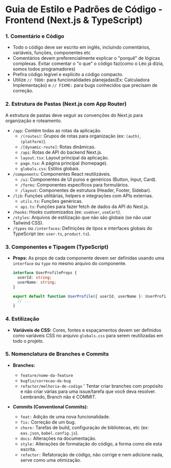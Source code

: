 # Guia de Estilo e Padrões de Código - Frontend (Next.js & TypeScript)

### 1. Comentário e Código

- Todo o código deve ser escrito em inglês, incluindo comentários, variáveis, funções, componentes etc
- Comentários devem preferencialmente explicar o "porquê" de lógicas complexas. Evitar comentar o "o que" o código faz(como o Léo já dizia, somos todos programadores)
- Prefira código legível e explícito a código compacto.
- Utilize `// TODO:` para funcionalidades planejadas(Ex: Calculadora Implementação) e `// FIXME:` para bugs conhecidos que precisam de correção.

### 2. Estrutura de Pastas (Next.js com App Router)

A estrutura de pastas deve seguir as convenções do Next.js para organização e roteamento.

- `/app`: Contém todas as rotas da aplicação.
    - `/(routes)`: Grupos de rotas para organização (ex: `(auth)`, `(platform)`).
    - `/[dynamic-route]`: Rotas dinâmicas.
    - `/api`: Rotas de API do backend Next.js.
    - `layout.tsx`: Layout principal da aplicação.
    - `page.tsx`: A página principal (homepage).
    - `globals.css`: Estilos globais.
- `/components`: Componentes React reutilizáveis.
    - `/ui`: Componentes de UI puros e genéricos (Button, Input, Card).
    - `/forms`: Componentes específicos para formulários.
    - `/layout`: Componentes de estrutura (Header, Footer, Sidebar).
- `/lib`: Funções utilitárias, helpers e integrações com APIs externas.
    - `utils.ts`: Funções genéricas.
    - `api.ts`: Funções para fazer fetch de dados da API do Nest.js.
- `/hooks`: Hooks customizados (ex: `useUser`, `useCart`).
- `/styles`: Arquivos de estilização que não são globais (se não usar Tailwind CSS).
- `/types` ou `/interfaces`: Definições de tipos e interfaces globais do TypeScript (ex: `user.ts`, `product.ts`).

### 3. Componentes e Tipagem (TypeScript)

- **Props:** As props de cada componente devem ser definidas usando uma `interface` ou `type` no mesmo arquivo do componente.
    ```typescript
    interface UserProfileProps {
      userId: string;
      userName: string;
    }

    export default function UserProfile({ userId, userName }: UserProfileProps) {
      // ...
    }
    ```

### 4. Estilização

- **Variáveis de CSS:** Cores, fontes e espaçamentos devem ser definidos como variáveis CSS no arquivo `globals.css` para serem reutilizadas em todo o projeto.

### 5. Nomenclatura de Branches e Commits

- **Branches:**
    - `feature/nome-da-feature`
    - `bugfix/correcao-do-bug`
    - `refactor/melhoria-de-codigo`
'   Tentar criar branches com propósito e não criar várias para uma issue/tarefa que você deva resolver. Lembrando, Branch não é COMMIT.

- **Commits (Conventional Commits):**
    - `feat:` Adição de uma nova funcionalidade.
    - `fix:` Correção de um bug.
    - `chore:` Tarefas de build, configuração de bibliotecas, etc (ex: `eas.json`, `babel.config.js`).
    - `docs:` Alterações na documentação.
    - `style:` Alterações de formatação do código, a forma como ele esta escrita.
    - `refactor:` Refatoração de código, não corrige e nem adicione nada, serve como uma otimização.